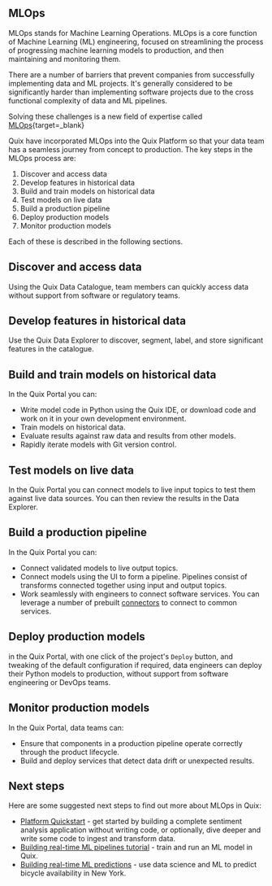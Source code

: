 ## MLOps

MLOps stands for Machine Learning Operations. MLOps is a core function of Machine Learning (ML) engineering, focused on streamlining the process of progressing machine learning models to production, and then maintaining and monitoring them.

There are a number of barriers that prevent companies from successfully implementing data and ML projects. It's generally considered to be significantly harder than implementing software projects due to the cross functional complexity of data and ML pipelines.

Solving these challenges is a new field of expertise called [MLOps](https://en.wikipedia.org/wiki/MLOps){target=_blank}

Quix have incorporated MLOps into the Quix Platform so that your data team has a seamless journey from concept to production. The key steps in the MLOps process are:

1. Discover and access data
2. Develop features in historical data
3. Build and train models on historical data
4. Test models on live data
5. Build a production pipeline
6. Deploy production models
7. Monitor production models

Each of these is described in the following sections.

## Discover and access data

Using the Quix Data Catalogue, team members can quickly access data without support from software or regulatory teams.

## Develop features in historical data

Use the Quix Data Explorer to discover, segment, label, and store significant features in the catalogue.

## Build and train models on historical data

In the Quix Portal you can:

* Write model code in Python using the Quix IDE, or download code and work on it in your own development environment.
* Train models on historical data.
* Evaluate results against raw data and results from other models.
* Rapidly iterate models with Git version control.

## Test models on live data

In the Quix Portal you can connect models to live input topics to test them against live data sources. You can then review the results in the Data Explorer.

## Build a production pipeline

In the Quix Portal you can:

* Connect validated models to live output topics.
* Connect models using the UI to form a pipeline. Pipelines consist of transforms connected together using input and output topics.
* Work seamlessly with engineers to connect software services. You can leverage a number of prebuilt [connectors](../platform/connectors/index.md) to connect to common services.

## Deploy production models

in the Quix Portal, with one click of the project's `Deploy` button, and tweaking of the default configuration if required, data engineers can deploy their Python models to production, without support from software engineering or DevOps teams.

## Monitor production models

In the Quix Portal, data teams can:

* Ensure that components in a production pipeline operate correctly through the product lifecycle.
* Build and deploy services that detect data drift or unexpected results.

## Next steps

Here are some suggested next steps to find out more about MLOps in Quix:

* [Platform Quickstart](../platform/tutorials/quick-start/quick-start.md) - get started by building a complete sentiment analysis application without writing code, or optionally, dive deeper and write some code to ingest and transform data.
* [Building real-time ML pipelines tutorial](../platform/tutorials/train-and-deploy-ml/index.md) - train and run an ML model in Quix.
* [Building real-time ML predictions](../platform/tutorials/data-science/index.md) - use data science and ML to predict bicycle availability in New York.
